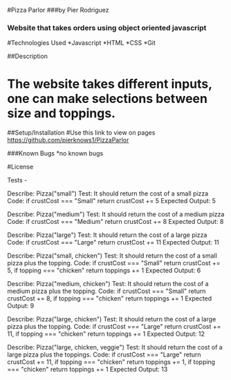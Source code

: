 #Pizza Parlor
###by Pier Rodriguez
### Website that takes orders using object oriented javascript

#Technologies Used
*Javascript
*HTML
*CSS
*Git

##Description
# The website takes different inputs, one can make selections between size and toppings. 

##Setup/Installation
#Use this link to view on pages https://github.com/pierknows1/PizzaParlor

###Known Bugs
*no known bugs

#License

Tests - 

Describe: Pizza("small")
Test: It should return the cost of a small pizza
Code: if crustCost === "Small" return crustCost += 5
Expected Output: 5

Describe: Pizza("medium")
Test: It should return the cost of a medium pizza
Code: if crustCost === "Medium" return crustCost += 8
Expected Output: 8

Describe: Pizza("large")
Test: It should return the cost of a large pizza
Code: if crustCost === "Large" return crustCost += 11
Expected Output: 11

Describe: Pizza("small, chicken")
Test: It should return the cost of a small pizza plus the topping.
Code: if crustCost === "Small" return crustCost += 5, if topping === "chicken" return toppings += 1
Expected Output: 6

Describe: Pizza("medium, chicken")
Test: It should return the cost of a medium pizza plus the topping.
Code: if crustCost === "Small" return crustCost += 8, if topping === "chicken" return toppings += 1
Expected Output: 9

Describe: Pizza("large, chicken")
Test: It should return the cost of a large pizza plus the topping.
Code: if crustCost === "Large" return crustCost += 11, if topping === "chicken" return toppings += 1
Expected Output: 12

Describe: Pizza("large, chicken, veggie")
Test: It should return the cost of a large pizza plus the toppings.
Code: if crustCost === "Large" return crustCost += 11, if topping === "chicken" return toppings += 1, if topping === "chicken" return toppings += 1 
Expected Output: 13
